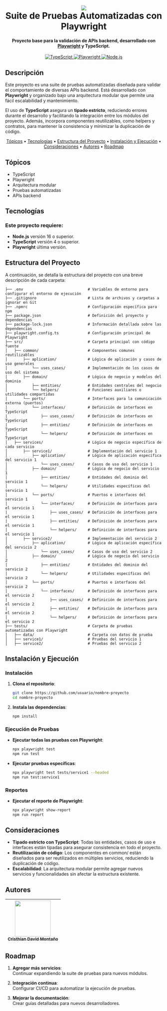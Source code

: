 <h1 align="center">
  <br>
  <a href="http://www.amitmerchant.com/electron-markdownify"><img src="https://f.hubspotusercontent20.net/hubfs/2829524/Copia%20de%20LOGOTIPO_original-2.png"></a>
  <br>
  Suite de Pruebas Automatizadas con Playwright
  <br>
</h1>

<h4 align="center">Proyecto base para la validación de APIs backend, desarrollado con <a href="https://playwright.dev/" target="_blank">Playwright</a> y TypeScript.</h4>

<p align="center">
  <a href="https://www.oracle.com/java/technologies/javase-jdk11-downloads.html">
    <img src="https://img.shields.io/badge/TypeScript-4+-blue.svg" alt="TypeScript">
  </a>
  <a href="https://playwright.dev/">
    <img src="https://img.shields.io/badge/Playwright-API_Testing-brightgreen.svg" alt="Playwright">
  </a>
  <a href="https://nodejs.org/">
    <img src="https://img.shields.io/badge/Node.js-16+-green.svg" alt="Node.js">
  </a>
</p>

## Descripción

Este proyecto es una suite de pruebas automatizadas diseñada para validar el comportamiento de diversas APIs backend. Está desarrollado con **Playwright** y organizado bajo una arquitectura modular que permite una fácil escalabilidad y mantenimiento. 

El uso de **TypeScript** asegura un **tipado estricto**, reduciendo errores durante el desarrollo y facilitando la integración entre los módulos del proyecto. Además, incorpora componentes reutilizables, como helpers y contratos, para mantener la consistencia y minimizar la duplicación de código.

<p align="center">
  <a href="#topicos">Tópicos</a> •
  <a href="#tecnologias">Tecnologías</a> •
  <a href="#estructura-del-proyecto">Estructura del Proyecto</a> •
  <a href="#instalacion-y-ejecucion">Instalación y Ejecución</a> •
  <a href="#consideraciones">Consideraciones</a> •
  <a href="#autores">Autores</a> •
  <a href="#roadmap">Roadmap</a>
</p>

## Tópicos

- TypeScript
- Playwright
- Arquitectura modular
- Pruebas automatizadas
- APIs backend

## Tecnologías

### Este proyecto requiere:

- **Node.js** versión 16 o superior.
- **TypeScript** versión 4 o superior.
- **Playwright** última versión.

## Estructura del Proyecto

A continuación, se detalla la estructura del proyecto con una breve descripción de cada carpeta:

```plaintext
├── .env                             # Variables de entorno para configurar el entorno de ejecución
├── .gitignore                       # Lista de archivos y carpetas a ignorar en Git
├── .npmrc                           # Configuración específica para npm
├── package.json                     # Definición del proyecto y dependencias
├── package-lock.json                # Información detallada sobre las dependencias
├── playwright.config.ts             # Configuración principal de Playwright
├── src/                             # Carpeta principal con código fuente
│   ├── common/                      # Componentes comunes reutilizables
│       ├── aplication/              # Lógica de aplicación y casos de uso generales
│           └── uses_cases/          # Implementación de los casos de uso del sistema
│       ├── domain/                  # Lógica de negocio y modelos del dominio
│           ├── entities/            # Entidades centrales del negocio
│           └── helpers/             # Funciones auxiliares o utilidades compartidas
│       └── ports/                   # Interfaces para la comunicación externa (puertos)
│           └── interfaces/          # Definición de interfaces en TypeScript
|               ├── uses_cases/      # Definición de interfaces en TypeScript
|               ├── entities/        # Definición de interfaces en TypeScript
│               └── helpers/         # Definición de interfaces en TypeScript
│   ├── services/                    # Lógica de negocio específica de cada servicio
│       ├── service1/                # Implementación del servicio 1
│           ├── aplication/          # Lógica de aplicación específica del servicio 1
│               └── uses_cases/      # Casos de uso del servicio 1
│           ├── domain/              # Lógica de negocio del servicio 1
│               ├── entities/        # Entidades del dominio del servicio 1
│               └── helpers/         # Utilidades específicas del servicio 1
│           └── ports/               # Puertos e interfaces del servicio 1
│               └── interfaces/      # Definición de interfaces para el servicio 1
|                   ├── uses_cases/  # Definición de interfaces para el servicio 1
|                   ├── entities/    # Definición de interfaces para el servicio 1
│                   └── helpers/     # Definición de interfaces para el servicio 1
│       ├── service2/                # Implementación del servicio 2
│           ├── aplication/          # Lógica de aplicación específica del servicio 2
│               └── uses_cases/      # Casos de uso del servicio 2
│           ├── domain/              # Lógica de negocio del servicio 2
│               ├── entities/        # Entidades del dominio del servicio 2
│               └── helpers/         # Utilidades específicas del servicio 2
│           └── ports/               # Puertos e interfaces del servicio 2
│               └── interfaces/      # Definición de interfaces para el servicio 2
|                   ├── uses_cases/  # Definición de interfaces para el servicio 2
|                   ├── entities/    # Definición de interfaces para el servicio 2
│                   └── helpers/     # Definición de interfaces para el servicio 2
├── tests/                           # Carpeta de pruebas automatizadas con Playwright
│   ├── data/                        # Carpeta con datos de prueba
│   ├── service1/                    # Pruebas del servicio 1
│   ├── service2/                    # Pruebas del servicio 2
```
## Instalación y Ejecución

### Instalación

1. **Clona el repositorio**:
   ```bash
   git clone https://github.com/usuario/nombre-proyecto
   cd nombre-proyecto
1. **Instala las dependencias**:
   ```bash
   npm install
### Ejecución de Pruebas
- **Ejecutar todas las pruebas con Playwright**:
   ```bash
   npx playwright test
   npm run test
- **Ejecutar pruebas específicas**:
   ```bash
   npx playwright test tests/service1 --headed
   npm run test:service1
### Reportes
- **Ejecutar el reporte de Playwright**:
   ```bash
   npx playwright show-report
   npm run report
## Consideraciones
- **Tipado estricto con TypeScript**:
  Todas las entidades, casos de uso e interfaces están tipadas para asegurar consistencia en todo el proyecto.
- **Reutilización de código**:
  Los componentes en common/ están diseñados para ser reutilizados en múltiples servicios, reduciendo la duplicación de código.
- **Escalabilidad**:
  La arquitectura modular permite agregar nuevos servicios y funcionalidades sin afectar la estructura existente.

## Autores

| [<img src="https://secure.gravatar.com/avatar/23b2db02403d79ebd356e8e8356758ec?s=128" width=115><br><sub>Cristhian David Montaño</sub>](https://github.com/davidMontanoPragma) |
|:------------------------------------------------------------------------------------------------------------------------------------------------------------------:|

## Roadmap

1. **Agregar más servicios**:  
   Continuar expandiendo la suite de pruebas para nuevos módulos.

2. **Integración continua**:  
   Configurar CI/CD para automatizar la ejecución de pruebas.

3. **Mejorar la documentación**:  
   Crear guías detalladas para nuevos desarrolladores.
